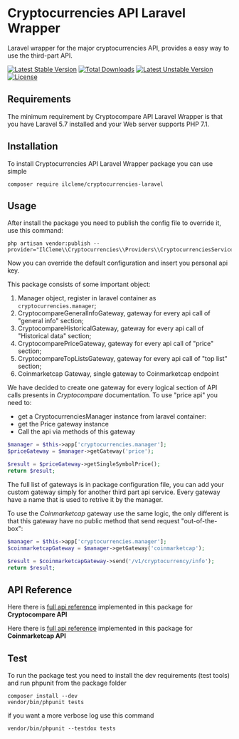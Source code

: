 # Cryptocurrencies API Laravel Wrapper
Laravel wrapper for the major cryptocurrencies API, provides a easy way to use the third-part API.

[![Latest Stable Version](https://poser.pugx.org/ilcleme/cryptocurrencies-laravel/v/stable)](https://packagist.org/packages/ilcleme/cryptocurrencies-laravel)
[![Total Downloads](https://poser.pugx.org/ilcleme/cryptocurrencies-laravel/downloads)](https://packagist.org/packages/ilcleme/cryptocurrencies-laravel)
[![Latest Unstable Version](https://poser.pugx.org/ilcleme/cryptocurrencies-laravel/v/unstable)](https://packagist.org/packages/ilcleme/cryptocurrencies-laravel)
[![License](https://poser.pugx.org/ilcleme/cryptocurrencies-laravel/license)](https://packagist.org/packages/ilcleme/cryptocurrencies-laravel)

Requirements
------------
The minimum requirement by Cryptocompare API Laravel Wrapper is that you have 
Laravel 5.7 installed and your Web server supports PHP 7.1.

Installation
------------
To install Cryptocurrencies API Laravel Wrapper package you can use simple
```
composer require ilcleme/cryptocurrencies-laravel
```

Usage
------------

After install the package you need to publish the config file to override it, use this command:
```
php artisan vendor:publish --provider="IlCleme\\Cryptocurrencies\\Providers\\CryptocurrenciesServiceProvider"
```
Now you can override the default configuration and insert you personal api key.

This package consists of some important object:
1. Manager object, register in laravel container as `cryptocurrencies.manager`;
2. CryptocompareGeneralInfoGateway, gateway for every api call of "general info" section;
3. CryptocompareHistoricalGateway, gateway for every api call of "Historical data" section;
4. CryptocomparePriceGateway, gateway for every api call of "price" section;
5. CryptocompareTopListsGateway, gateway for every api call of "top list" section;
6. Coinmarketcap Gateway, single gateway to Coinmarketcap endpoint

We have decided to create one gateway for every logical section of API calls presents in _Cryptocompare_ documentation.
To use "price api" you need to:
- get a CryptocurrenciesManager instance from laravel container:
- get the Price gateway instance
- Call the api via methods of this gateway

```php
$manager = $this->app['cryptocurrencies.manager'];
$priceGateway = $manager->getGateway('price');

$result = $priceGateway->getSingleSymbolPrice();
return $result;
```

The full list of gateways is in package configuration file, you can add your custom gateway simply for another third part api service.
Every gateway have a name that is used to retrive it by the manager.

To use the _Coinmarketcap_ gateway use the same logic, the only different is that this gateway have no public method 
that send request "out-of-the-box":

```php
$manager = $this->app['cryptocurrencies.manager'];
$coinmarketcapGateway = $manager->getGateway('coinmarketcap');

$result = $coinmarketcapGateway->send('/v1/cryptocurrency/info');
return $result;
```

API Reference
------------
Here there is [full api reference](docs/API_Cryptocompare.md) implemented in this package for **Cryptocompare API**

Here there is [full api reference](docs/API_Coinmarketcap.md) implemented in this package for **Coinmarketcap API**

Test
----
To run the package test you need to install the dev requirements (test tools) and run phpunit from the package folder
```
composer install --dev
vendor/bin/phpunit tests
```
if you want a more verbose log use this command
```
vendor/bin/phpunit --testdox tests
```
